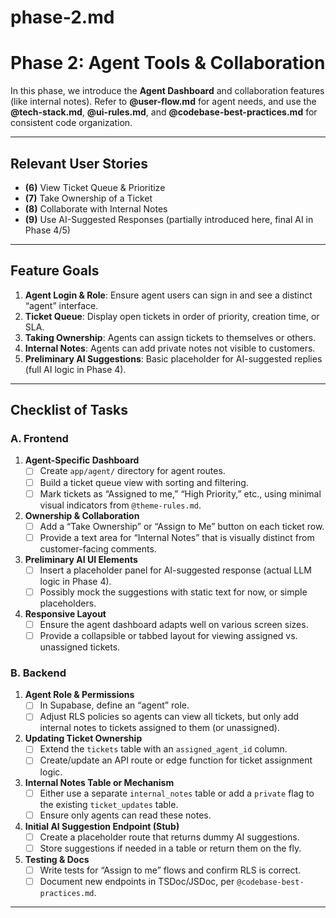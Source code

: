 # phase-2.md

# **Phase 2: Agent Tools & Collaboration**

In this phase, we introduce the **Agent Dashboard** and collaboration features (like internal notes). Refer to **@user-flow.md** for agent needs, and use the **@tech-stack.md**, **@ui-rules.md**, and **@codebase-best-practices.md** for consistent code organization.

---

## **Relevant User Stories**
- **(6)** View Ticket Queue & Prioritize
- **(7)** Take Ownership of a Ticket
- **(8)** Collaborate with Internal Notes
- **(9)** Use AI-Suggested Responses (partially introduced here, final AI in Phase 4/5)

---

## **Feature Goals**
1. **Agent Login & Role**: Ensure agent users can sign in and see a distinct “agent” interface.  
2. **Ticket Queue**: Display open tickets in order of priority, creation time, or SLA.  
3. **Taking Ownership**: Agents can assign tickets to themselves or others.  
4. **Internal Notes**: Agents can add private notes not visible to customers.  
5. **Preliminary AI Suggestions**: Basic placeholder for AI-suggested replies (full AI logic in Phase 4).

---

## **Checklist of Tasks**

### **A. Frontend**

1. **Agent-Specific Dashboard**  
   - [ ] Create `app/agent/` directory for agent routes.  
   - [ ] Build a ticket queue view with sorting and filtering.  
   - [ ] Mark tickets as “Assigned to me,” “High Priority,” etc., using minimal visual indicators from `@theme-rules.md`.

2. **Ownership & Collaboration**  
   - [ ] Add a “Take Ownership” or “Assign to Me” button on each ticket row.  
   - [ ] Provide a text area for “Internal Notes” that is visually distinct from customer-facing comments.

3. **Preliminary AI UI Elements**  
   - [ ] Insert a placeholder panel for AI-suggested response (actual LLM logic in Phase 4).  
   - [ ] Possibly mock the suggestions with static text for now, or simple placeholders.

4. **Responsive Layout**  
   - [ ] Ensure the agent dashboard adapts well on various screen sizes.  
   - [ ] Provide a collapsible or tabbed layout for viewing assigned vs. unassigned tickets.

### **B. Backend**

1. **Agent Role & Permissions**  
   - [ ] In Supabase, define an “agent” role.  
   - [ ] Adjust RLS policies so agents can view all tickets, but only add internal notes to tickets assigned to them (or unassigned).

2. **Updating Ticket Ownership**  
   - [ ] Extend the `tickets` table with an `assigned_agent_id` column.  
   - [ ] Create/update an API route or edge function for ticket assignment logic.

3. **Internal Notes Table or Mechanism**  
   - [ ] Either use a separate `internal_notes` table or add a `private` flag to the existing `ticket_updates` table.  
   - [ ] Ensure only agents can read these notes.

4. **Initial AI Suggestion Endpoint (Stub)**  
   - [ ] Create a placeholder route that returns dummy AI suggestions.  
   - [ ] Store suggestions if needed in a table or return them on the fly.

5. **Testing & Docs**  
   - [ ] Write tests for “Assign to me” flows and confirm RLS is correct.  
   - [ ] Document new endpoints in TSDoc/JSDoc, per `@codebase-best-practices.md`.

---
